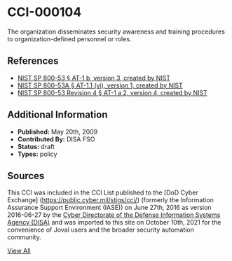 # CCI-000104

The organization disseminates security awareness and training procedures to organization-defined personnel or roles.

## References ##

* [NIST SP 800-53 § AT-1 b, version 3, created by NIST](http://csrc.nist.gov/publications/PubsSPs.html)
* [NIST SP 800-53A § AT-1.1 (vi), version 1, created by NIST](http://csrc.nist.gov/publications/PubsSPs.html)
* [NIST SP 800-53 Revision 4 § AT-1 a 2, version 4, created by NIST](http://csrc.nist.gov/publications/PubsSPs.html)


## Additional Information ##

* **Published:** May 20th, 2009
* **Contributed By:** DISA FSO
* **Status:** draft
* **Types:** policy

## Sources ##

This CCI was included in the CCI List published to the [DoD Cyber Exchange]
(https://public.cyber.mil/stigs/cci/) (formerly the Information Assurance Support Environment
(IASE)) on June 27th, 2016 as version 2016-06-27 by the [Cyber Directorate of the Defense 
Information Systems Agency (DISA)](https://public.cyber.mil/about-cyber/) and was imported to 
this site on October 10th, 2021 for the convenience of Joval users and the broader security automation community.

[View All](../README.md)
